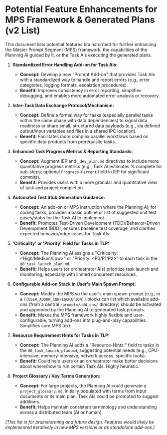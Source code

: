 # Potential Feature Enhancements for MPS Framework & Generated Plans (v2 List)

This document lists potential features brainstormed for further enhancing the Master Prompt Segment (MPS) framework, the capabilities of the Planning AI guided by it, or the Task AIs executing the generated plans.

1.  **Standardized Error Handling Add-on for Task AIs:**
    *   **Concept:** Develop a new "Prompt Add-on" that provides Task AIs with a standardized way to handle and report errors (e.g., error categories, logging formats, escalation procedures).
    *   **Benefit:** Improves consistency in error reporting, simplifies debugging, and enables more automated error analysis or recovery.

2.  **Inter-Task Data Exchange Protocol/Mechanism:**
    *   **Concept:** Define a formal way for tasks (especially parallel tasks within the same phase with data dependencies) to signal data readiness or share small, structured data payloads (e.g., via defined output/input variables and files in a shared IPC location).
    *   **Benefit:** Facilitates more complex parallel workflows based on specific data products from prerequisite tasks.

3.  **Enhanced Task Progress Metrics & Reporting Standards:**
    *   **Concept:** Augment IEP and `_dev_plan.md` directives to include more quantitative progress metrics (e.g., Task AI estimates % complete for sub-steps; optional `Progress-Percent` field in IEP for significant commits).
    *   **Benefit:** Provides users with a more granular and quantitative view of task and project completion.

4.  **Automated Test Stub Generation Guidance:**
    *   **Concept:** An add-on or MPS instruction where the Planning AI, for coding tasks, provides a basic outline or list of suggested unit test cases/stubs for the Task AI to implement.
    *   **Benefit:** Promotes Test-Driven Development (TDD)/Behavior-Driven Development (BDD), ensures baseline test coverage, and clarifies expected behavior/edge cases for Task AIs.

5.  **'Criticality' or 'Priority' Field for Tasks in TLP:**
    *   **Concept:** The Planning AI assigns a "Criticality: <High/Medium/Low>" or "Priority: <P0/P1/P2>" to each task in the `00_task_launch_plan.md`.
    *   **Benefit:** Helps users (or orchestrator AIs) prioritize task launch and monitoring, especially with limited concurrent resources.

6.  **Configurable Add-on Stack in User's Main Spawn Prompt:**
    *   **Concept:** Modify the MPS so the user's main spawn prompt (e.g., in a `[[USER_ADDON_CONFIGURATION]]` block) can list which available add-ons (from a central `/prompts/add_ons/` directory) should be activated and appended by the Planning AI to generated task prompts.
    *   **Benefit:** Makes the MPS framework highly flexible and user-configurable, turning add-ons into plug-and-play capabilities. Simplifies core MPS text.

7.  **Resource Requirement Hints for Tasks in TLP:**
    *   **Concept:** The Planning AI adds a "Resource-Hints:" field to tasks in the `00_task_launch_plan.md`, suggesting potential needs (e.g., CPU-intensive, memory-intensive, network access, specific tools).
    *   **Benefit:** Could help users or an orchestrator make better decisions about where/how to run certain Task AIs. Highly heuristic.

8.  **Project Glossary / Key Terms Generation:**
    *   **Concept:** For large projects, the Planning AI could generate a `project_glossary.md`, initially populated with terms from input documents or its main plan. Task AIs could be prompted to suggest additions.
    *   **Benefit:** Helps maintain consistent terminology and understanding across a distributed team (AI or human).

*(This list is for brainstorming and future design. Features would likely be implemented iteratively in new MPS versions or as standalone add-ons.)*
